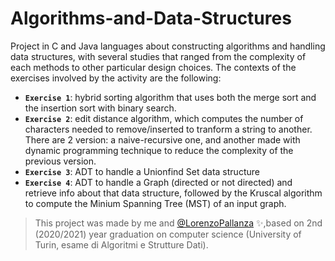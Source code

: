 # Algorithms-and-Data-Structures

Project in C and Java languages about constructing algorithms and handling data structures, with several studies that ranged from the complexity of each methods to other particular design choices. The contexts of the exercises involved by the activity are the following:

- **`Exercise 1`**: hybrid sorting algorithm that uses both the merge sort and the insertion sort with binary search.
- **`Exercise 2`**: edit distance algorithm, which computes the number of characters needed to remove/inserted to tranform a string to another. There are 2 version: a naive-recursive one, and another made with dynamic programming technique to reduce the complexity of the previous version.
- **`Exercise 3`**: ADT to handle a Unionfind Set data structure
- **`Exercise 4`**: ADT to handle a Graph (directed or not directed) and retrieve info about that data structure, followed by the Kruscal algorithm to compute the Minium Spanning Tree (MST) of an input graph.

> This project was made by me and [@LorenzoPallanza](https://github.com/LorenzoPallanza) ✨,based on 2nd (2020/2021) year graduation on computer science (University of Turin, esame di Algoritmi e Strutture Dati).
